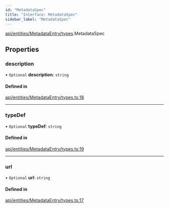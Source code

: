 ```yaml
---
id: "MetadataSpec"
title: "Interface: MetadataSpec"
sidebar_label: "MetadataSpec"
---
```


[api/entities/MetadataEntry/types](../../../../../../modules/API/Entities/MetadataEntry/Types/Types.md).MetadataSpec

## Properties

### description

• `Optional` **description**: `string`

#### Defined in

[api/entities/MetadataEntry/types.ts:18](https://github.com/PolymeshAssociation/polymesh-sdk/blob/995f17653/src/api/entities/MetadataEntry/types.ts#L18)

___

### typeDef

• `Optional` **typeDef**: `string`

#### Defined in

[api/entities/MetadataEntry/types.ts:19](https://github.com/PolymeshAssociation/polymesh-sdk/blob/995f17653/src/api/entities/MetadataEntry/types.ts#L19)

___

### url

• `Optional` **url**: `string`

#### Defined in

[api/entities/MetadataEntry/types.ts:17](https://github.com/PolymeshAssociation/polymesh-sdk/blob/995f17653/src/api/entities/MetadataEntry/types.ts#L17)
